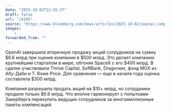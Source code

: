 ```yaml
---
date: "2025-10-02T12:35:37"
draft: false
url: "/6285"
source: "https://www.bloomberg.com/news/articles/2025-10-02/openai-completes-share-sale-at-record-500-billion-valuation"
images:
    -
forwarded_from: ""
---
```


OpenAI завершила вторичную продажу акций сотрудников на сумму $6.6 млрд при оценке компании в $500 млрд. Это делает компанию крупнейшим стартапом в мире, обгоняя SpaceX с его $400 млрд. В сделке участвовали Thrive Capital, SoftBank, Dragoneer, фонд MGX из Абу-Даби и T. Rowe Price. Для сравнения — еще в начале года оценка составляла $300 млрд.

Компания разрешила продать акций на $10+ млрд, но сотрудники продали только $6.6 млрд. Что вполне гармонирует с попытками Закерберга перекупить ведущих сотрудников за многомиллионные пакеты компенсаций.
